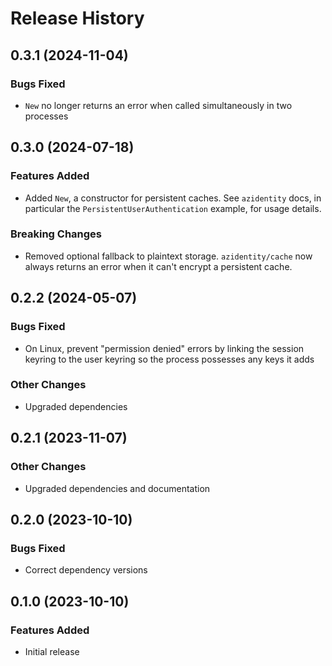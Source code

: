 # Release History

## 0.3.1 (2024-11-04)

### Bugs Fixed
* `New` no longer returns an error when called simultaneously in two processes

## 0.3.0 (2024-07-18)

### Features Added
* Added `New`, a constructor for persistent caches. See `azidentity` docs,
  in particular the `PersistentUserAuthentication` example, for usage details.

### Breaking Changes
* Removed optional fallback to plaintext storage. `azidentity/cache` now
  always returns an error when it can't encrypt a persistent cache.

## 0.2.2 (2024-05-07)

### Bugs Fixed
* On Linux, prevent "permission denied" errors by linking the session keyring
  to the user keyring so the process possesses any keys it adds

### Other Changes
* Upgraded dependencies

## 0.2.1 (2023-11-07)

### Other Changes
* Upgraded dependencies and documentation

## 0.2.0 (2023-10-10)

### Bugs Fixed
* Correct dependency versions

## 0.1.0 (2023-10-10)

### Features Added
* Initial release
